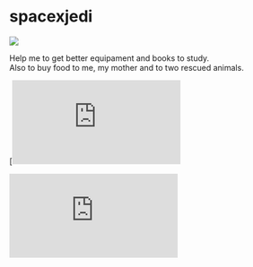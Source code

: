 # spacexjedi

![](https://media.giphy.com/media/ff0dv4KMGxjna/source.gif)  

Help me to get better equipament and books to study.   
Also to buy food to me, my mother and to two rescued animals.     

[![donate](https://github.com/spacexjedi/spacexjedi/blob/master/donate/donate.md)    


![album 🖼](https://github.com/spacexjedi/spacexjedi/blob/master/album/images/screenshoot.md)  

